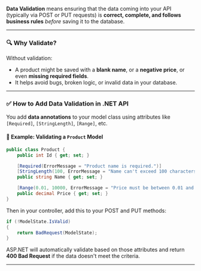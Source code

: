 **Data Validation** means ensuring that the data coming into your API (typically via POST or PUT requests) is **correct, complete, and follows business rules** *before* saving it to the database.

---

### 🔍 Why Validate?

Without validation:
- A product might be saved with a **blank name**, or a **negative price**, or even **missing required fields**.
- It helps avoid bugs, broken logic, or invalid data in your database.

---

### ✅ How to Add Data Validation in .NET API

You add **data annotations** to your model class using attributes like `[Required]`, `[StringLength]`, `[Range]`, etc.

#### 🔧 Example: Validating a `Product` Model

```csharp
public class Product {
    public int Id { get; set; }

    [Required(ErrorMessage = "Product name is required.")]
    [StringLength(100, ErrorMessage = "Name can't exceed 100 characters.")]
    public string Name { get; set; }

    [Range(0.01, 10000, ErrorMessage = "Price must be between 0.01 and 10000.")]
    public decimal Price { get; set; }
}
```

Then in your controller, add this to your POST and PUT methods:

```csharp
if (!ModelState.IsValid)
{
    return BadRequest(ModelState);
}
```

ASP.NET will automatically validate based on those attributes and return **400 Bad Request** if the data doesn't meet the criteria.

---